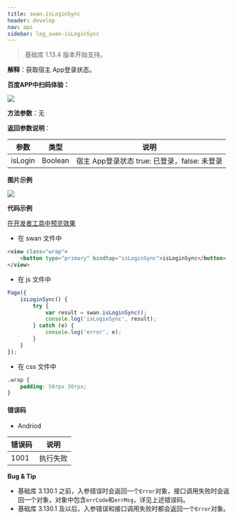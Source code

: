 ```yaml
---
title: swan.isLoginSync
header: develop
nav: api
sidebar: log_swan-isLoginSync
---
```


 

> 基础库 1.13.4 版本开始支持。

**解释**：获取宿主 App登录状态。

**百度APP中扫码体验：**

<img src="https://b.bdstatic.com/miniapp/assets/images/doc_demo/fragment_isLoginSync.png"  class="demo-qrcode-image" />

**方法参数**：无

**返回参数说明**：

|参数 | 类型 | 说明|
|---- | ---- | ---- |
|isLogin  |  Boolean | 宿主 App登录状态 true: 已登录，false: 未登录  |

**图片示例**

<div class="m-doc-custom-examples">
    <div class="m-doc-custom-examples-correct">
        <img src="https://b.bdstatic.com/miniapp/images/isLoginSync.gif">
    </div>
    <div class="m-doc-custom-examples-correct">
        <img src=" ">
    </div>
    <div class="m-doc-custom-examples-correct">
        <img src=" ">
    </div>     
</div>


**代码示例**

<a href="swanide://fragment/f036e8e9edbe82f352f824c83e6b81911558336338111" title="在开发者工具中预览效果" target="_self">在开发者工具中预览效果</a>

* 在 swan 文件中

```html
<view class="wrap">
    <button type="primary" bindtap="isLoginSync">isLoginSync</button>
</view>
```

* 在 js 文件中

```js
Page({
    isLoginSync() {
        try {
            var result = swan.isLoginSync();
            console.log('isLoginSync', result);
        } catch (e) {
            console.log('error', e);
        }
    }
});
```
* 在 css 文件中

```css
.wrap {
    padding: 50rpx 30rpx;
}
```
#### 错误码

* Andriod 

|错误码|说明|
|--|--|
|1001|执行失败|

**Bug & Tip**

- 基础库 3.130.1 之前，入参错误时会返回一个`Error`对象，接口调用失败时会返回一个对象，对象中包含`errCode`和`errMsg`，详见上述错误码。
- 基础库 3.130.1 及以后，入参错误和接口调用失败时都会返回一个`Error`对象。